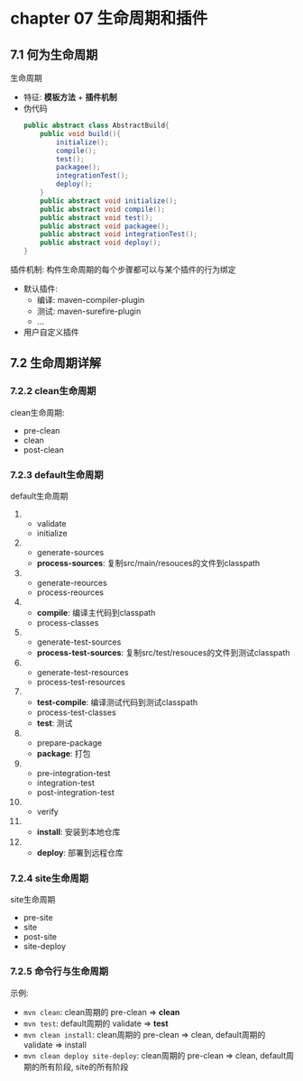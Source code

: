 # chapter 07 生命周期和插件

## 7.1 何为生命周期

生命周期
* 特征: **模板方法** + **插件机制**
* 伪代码
    ```java
    public abstract class AbstractBuild{
        public void build(){
            initialize();
            compile();
            test();
            packagee();
            integrationTest();
            deploy();
        }
        public abstract void initialize();
        public abstract void compile();
        public abstract void test();
        public abstract void packagee();
        public abstract void integrationTest();
        public abstract void deploy();
    }
    ```

插件机制: 构件生命周期的每个步骤都可以与某个插件的行为绑定
* 默认插件:
    * 编译: maven-compiler-plugin
    * 测试: maven-surefire-plugin
    * ...
* 用户自定义插件

## 7.2 生命周期详解

### 7.2.2 clean生命周期

clean生命周期:
* pre-clean
* clean
* post-clean

### 7.2.3 default生命周期
default生命周期
1.  * validate
    * initialize
2.  * generate-sources
    * **process-sources**: 复制src/main/resouces的文件到classpath
3.  * generate-reources
    * process-reources
4.  * **compile**: 编译主代码到classpath
    * process-classes
5.  * generate-test-sources
    * **process-test-sources**: 复制src/test/resouces的文件到测试classpath
6.  * generate-test-resources
    * process-test-resources
7.  * **test-compile**: 编译测试代码到测试classpath
    * process-test-classes
    * **test**: 测试
8.  * prepare-package
    * **package**: 打包
9.  * pre-integration-test
    * integration-test
    * post-integration-test
10. * verify
11. * **install**: 安装到本地仓库
12. * **deploy**: 部署到远程仓库

### 7.2.4 site生命周期
site生命周期
* pre-site
* site
* post-site
* site-deploy

### 7.2.5 命令行与生命周期

示例:
* ``mvn clean``: clean周期的 pre-clean => **clean**
* ``mvn test``: default周期的 validate => **test**
* ``mvn clean install``: clean周期的 pre-clean => clean, default周期的 validate => install
* ``mvn clean deploy site-deploy``: clean周期的 pre-clean => clean, default周期的所有阶段, site的所有阶段